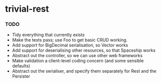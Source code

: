 # trivial-rest #

### TODO ###

* Tidy everything that currently exists
* Make the tests pass; use Foo to get basic CRUD working.
* Add support for BigDecimal serialisation, so Vector works
* Add support for deserialising other resources, so that Spaceship works
* Abstract out the controller, so we can use other web frameworks
* Make validation a client-level coding concern (and some sensible defaults)
* Abstract out the serialiser, and specify them separately for Rest and the Persister